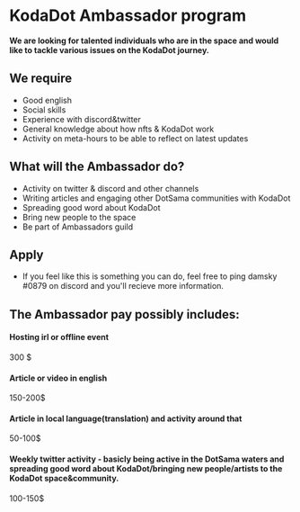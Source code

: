 # KodaDot Ambassador program

**We are looking for talented individuals who are in the space and would like to tackle various issues on the KodaDot journey.**


## We require
- Good english
- Social skills 
- Experience with discord&twitter
- General knowledge about how nfts & KodaDot work
- Activity on meta-hours to be able to reflect on latest updates



## What will the Ambassador do?
- Activity on twitter & discord and other channels
- Writing articles and engaging other DotSama communities with KodaDot
- Spreading good word about KodaDot
- Bring new people to the space 
- Be part of Ambassadors guild

## Apply
- If you feel like this is something you can do, feel free to ping  damsky #0879 on discord and you'll recieve more information.

## The Ambassador pay possibly includes:

#### Hosting irl or offline event

300 $

#### Article or video in english

150-200$

#### Article in local language(translation) and activity around that 

50-100$

#### Weekly twitter activity - basicly being active in the DotSama waters and spreading good word about KodaDot/bringing new people/artists to the KodaDot space&community.

100-150$
